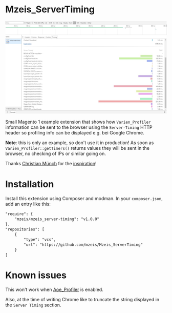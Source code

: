 # Mzeis_ServerTiming

![Server-Timing in action in Chrome](docs/screenshot.jpg)

Small Magento 1 example extension that shows how `Varien_Profiler`
information can be sent to the browser using the `Server-Timing` HTTP
header so profiling info can be displayed e.g. bei Google Chrome.

**Note**: this is only an example, so don't use it in production! As
soon as `Varien_Profiler::getTimers()` returns values they will be sent
in the browser, no checking of IPs or similar going on.

Thanks [Christian Münch](https://twitter.com/cmuench) for the
[inspiration](https://twitter.com/cmuench/status/831773811427119104)!

# Installation

Install this extension using Composer and modman. In your
`composer.json`, add an entry like this:

    "require": {
        "mzeis/mzeis_server-timing": "v1.0.0"
    },
    "repositories": [
        {
            "type": "vcs",
            "url": "https://github.com/mzeis/Mzeis_ServerTiming"
        }
    ]
    

# Known issues

This won't work when
[Aoe_Profiler](https://github.com/aoepeople/Aoe_Profiler) is enabled.

Also, at the time of writing Chrome like to truncate the string
displayed in the `Server Timing` section.
